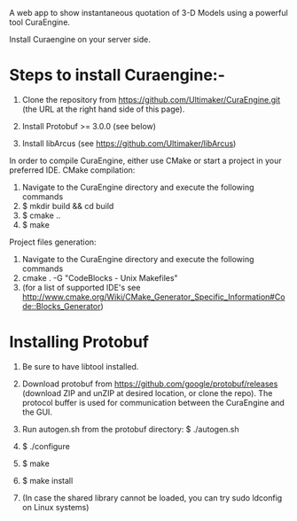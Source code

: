 A web app to show instantaneous quotation of 3-D Models using a powerful tool CuraEngine.

Install Curaengine on your server side.

# Steps to install Curaengine:-

1. Clone the repository from https://github.com/Ultimaker/CuraEngine.git (the URL at the right hand side of this page).

2. Install Protobuf >= 3.0.0 (see below)

3. Install libArcus (see https://github.com/Ultimaker/libArcus)

In order to compile CuraEngine, either use CMake or start a project in your preferred IDE. CMake compilation:

1. Navigate to the CuraEngine directory and execute the following commands
2. $ mkdir build && cd build
3. $ cmake ..
4. $ make

Project files generation:

1. Navigate to the CuraEngine directory and execute the following commands
2. cmake . -G "CodeBlocks - Unix Makefiles"
3. (for a list of supported IDE's see         http://www.cmake.org/Wiki/CMake_Generator_Specific_Information#Code::Blocks_Generator)


# Installing Protobuf

1. Be sure to have libtool installed.
2. Download protobuf from https://github.com/google/protobuf/releases (download ZIP and unZIP at desired location, or clone the repo). The protocol buffer is used for communication between the CuraEngine and the GUI.

3. Run autogen.sh from the protobuf directory: $ ./autogen.sh

4. $ ./configure

5. $ make

6. $ make install

7. (In case the shared library cannot be loaded, you can try sudo ldconfig on Linux systems)